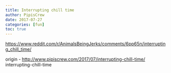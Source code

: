 ```yaml
---
title: Interrupting chill time
author: PipisCrew
date: 2017-07-27
categories: [fun]
toc: true
---
```


https://www.reddit.com/r/AnimalsBeingJerks/comments/6pp65n/interrupting_chill_time/

origin - http://www.pipiscrew.com/2017/07/interrupting-chill-time/ interrupting-chill-time